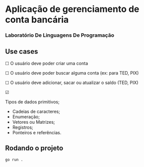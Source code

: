 # Aplicação de gerenciamento de conta bancária

### Laboratório De Linguagens De Programação

## Use cases

&#x2610; O usuário deve poder criar uma conta

&#x2610; O usuário deve poder buscar alguma conta (ex: para TED, PIX)

&#x2610; O usuário deve adicionar, sacar ou atualizar o saldo (TED, PIX)

&#x2611;

Tipos de dados primitivos;

- Cadeias de caracteres;
- Enumeração;
- Vetores ou Matrizes;
- Registros;
- Ponteiros e referências.

## Rodando o projeto

`go run .`
